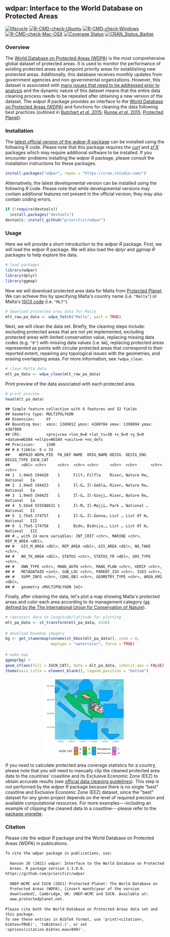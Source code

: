 
<!--- README.md is generated from README.Rmd. Please edit that file -->
wdpar: Interface to the World Database on Protected Areas
---------------------------------------------------------

[![lifecycle](https://img.shields.io/badge/Lifecycle-stable-brightgreen.svg)](https://lifecycle.r-lib.org/articles/stages.html) [![R-CMD-check-Ubuntu](https://img.shields.io/github/workflow/status/prioritizr/wdpar/Ubuntu/master.svg?label=Ubuntu)](https://github.com/prioritizr/wdpar/actions) [![R-CMD-check-Windows](https://img.shields.io/github/workflow/status/prioritizr/wdpar/Windows/master.svg?label=Windows)](https://github.com/prioritizr/wdpar/actions) [![R-CMD-check-Mac-OSX](https://img.shields.io/github/workflow/status/prioritizr/wdpar/Mac%20OSX/master.svg?label=Mac%20OSX)](https://github.com/prioritizr/wdpar/actions) [![Coverage Status](https://codecov.io/github/prioritizr/wdpar/coverage.svg?branch=master)](https://codecov.io/github/prioritizr/wdpar?branch=master) [![CRAN\_Status\_Badge](http://www.r-pkg.org/badges/version/wdpar)](https://CRAN.R-project.org/package=wdpar)

### Overview

The [World Database on Protected Areas (WDPA)](https://www.protectedplanet.net/en) is the most comprehensive global dataset of protected areas. It is used to monitor the performance of existing protected areas and pinpoint priority areas for establishing new protected areas. Additionally, this database receives monthly updates from government agencies and non-governmental organizations. However, this dataset is associated with [many issues that need to be addressed prior to analysis](https://www.protectedplanet.net/en/resources/calculating-protected-area-coverage) and the dynamic nature of this dataset means that the entire data cleaning process needs to be repeated after obtaining a new version of the dataset. The *wdpar R* package provides an interface to the [World Database on Protected Areas (WDPA)](https://www.protectedplanet.net/en) and functions for cleaning the data following best practices (outlined in [Butchart *et al.* 2015](https://doi.org/10.1111/conl.12158); [Runge *et al.* 2015](https://science.sciencemag.org/content/350/6265/1255); [Protected Planet](https://www.protectedplanet.net/en/resources/calculating-protected-area-coverage)).

### Installation

The [latest official version of the *wdpar R* package](https://CRAN.R-project.org/package=wdpar) can be installed using the following R code. Please note that this package requires the [*curl*](https://github.com/jeroen/curl) and [*sf R*](https://github.com/r-spatial/sf) packages which may require additional software to be installed. If you encounter problems installing the *wdpar R* package, please consult the installation instructions for these packages.

``` r
install.packages("wdpar", repos = "https://cran.rstudio.com/")
```

Alternatively, the latest developmental version can be installed using the following *R* code. Please note that while developmental versions may contain additional features not present in the official version, they may also contain coding errors.

``` r
if (!require(devtools))
  install.packages("devtools")
devtools::install_github("prioritizr/wdpar")
```

### Usage

Here we will provide a short introduction to the *wdpar R* package. First, we will load the *wdpar R* package. We will also load the *dplyr* and *ggmap R* packages to help explore the data.

``` r
# load packages
library(wdpar)
library(dplyr)
library(ggmap)
```

Now we will download protected area data for Malta from [Protected Planet](https://www.protectedplanet.net/en). We can achieve this by specifying Malta's country name (i.e. `"Malta"`) or Malta's [ISO3 code](https://en.wikipedia.org/wiki/ISO_3166-1_alpha-3) (i.e. `"MLT"`).

``` r
# download protected area data for Malta
mlt_raw_pa_data <- wdpa_fetch("Malta", wait = TRUE)
```

Next, we will clean the data set. Briefly, the cleaning steps include: excluding protected areas that are not yet implemented, excluding protected areas with limited conservation value, replacing missing data codes (e.g. `"0"`) with missing data values (i.e. `NA`), replacing protected areas represented as points with circular protected areas that correspond to their reported extent, repairing any topological issues with the geometries, and erasing overlapping areas. For more information, see `?wdpa_clean`.

``` r
# clean Malta data
mlt_pa_data <- wdpa_clean(mlt_raw_pa_data)
```

Print preview of the data associated with each protected area.

``` r
# print preview
head(mlt_pa_data)
```

    ## Simple feature collection with 6 features and 32 fields
    ## Geometry type: MULTIPOLYGON
    ## Dimension:     XY
    ## Bounding box:  xmin: 1369012 ymin: 4280784 xmax: 1399694 ymax: 4307909
    ## CRS:           +proj=cea +lon_0=0 +lat_ts=30 +x_0=0 +y_0=0 +datum=WGS84 +ellps=WGS84 +units=m +no_defs
    ## Precision:     1500 
    ## # A tibble: 6 x 33
    ##    WDPAID WDPA_PID  PA_DEF NAME  ORIG_NAME DESIG  DESIG_ENG  DESIG_TYPE IUCN_CAT
    ##     <dbl> <chr>     <chr>  <chr> <chr>     <chr>  <chr>      <chr>      <chr>   
    ## 1  1.94e5 194420    1      Filf… Filfla    Riser… Nature Re… National   Ia      
    ## 2  1.94e5 194423    1      Il-Ġ… Il-Ġebla… Riser… Nature Re… National   Ia      
    ## 3  1.94e5 194425    1      Il-G… Il-Gżejj… Riser… Nature Re… National   Ia      
    ## 4  5.56e8 555588631 1      Il-M… Il-Majji… Park … National … National   II      
    ## 5  1.75e5 174757    1      Il-Ġ… Il-Ġonna… List … List Of H… National   III     
    ## 6  1.75e5 174758    1      Bidn… Bidnija,… List … List Of H… National   III     
    ## # … with 24 more variables: INT_CRIT <chr>, MARINE <chr>, REP_M_AREA <dbl>,
    ## #   GIS_M_AREA <dbl>, REP_AREA <dbl>, GIS_AREA <dbl>, NO_TAKE <chr>,
    ## #   NO_TK_AREA <dbl>, STATUS <chr>, STATUS_YR <dbl>, GOV_TYPE <chr>,
    ## #   OWN_TYPE <chr>, MANG_AUTH <chr>, MANG_PLAN <chr>, VERIF <chr>,
    ## #   METADATAID <int>, SUB_LOC <chr>, PARENT_ISO <chr>, ISO3 <chr>,
    ## #   SUPP_INFO <chr>, CONS_OBJ <chr>, GEOMETRY_TYPE <chr>, AREA_KM2 <dbl>,
    ## #   geometry <MULTIPOLYGON [m]>

Finally, after cleaning the data, let's plot a map showing Malta's protected areas and color each area according to its management category ([as defined by the The International Union for Conservation of Nature](https://www.iucn.org/theme/protected-areas/about/protected-area-categories)).

``` r
# reproject data to longitude/latitude for plotting
mlt_pa_data <- st_transform(mlt_pa_data, 4326)

# download basemap imagery
bg <- get_stamenmap(unname(st_bbox(mlt_pa_data)), zoom = 8,
                    maptype = "watercolor", force = TRUE)

# make map
ggmap(bg) +
geom_sf(aes(fill = IUCN_CAT), data = mlt_pa_data, inherit.aes = FALSE) +
theme(axis.title = element_blank(), legend.position = "bottom")
```

<img src="man/figures/README-readme-map-1.png" width="50%" style="display: block; margin: auto;" />

If you need to calculate protected area coverage statistics for a country, please note that you will need to manually clip the cleaned protected area data to the countries' coastline and its Exclusive Economic Zone (EEZ) to obtain accurate results (see [official data cleaning guidelines](https://www.protectedplanet.net/en/resources/calculating-protected-area-coverage)). This step is not performed by the *wdpar R* package because there is no single "best" coastline and Exclusive Economic Zone (EEZ) dataset, since the "best" dataset for any given project depends on the level of required precision and available computational resources. For more examples---including an example of clipping the cleaned data to a coastline---please refer to the [package vignette](https://prioritizr.github.io/wdpar/articles/wdpar.html).

### Citation

Please cite the *wdpar R* package and the World Database on Protected Areas (WDPA) in publications.


    To cite the wdpar package in publications, use:

      Hanson JO (2021) wdpar: Interface to the World Database on Protected
      Areas. R package version 1.3.0.0. https://github.com/prioritizr/wdpar

      UNEP-WCMC and IUCN (2021) Protected Planet: The World Database on
      Protected Areas (WDPA), [insert month/year of the version
      downloaded], Cambridge, UK: UNEP-WCMC and IUCN. Available at:
      www.protectedplanet.net.

    Please cite both the World Database on Protected Areas data set and
    this package.
    To see these entries in BibTeX format, use 'print(<citation>,
    bibtex=TRUE)', 'toBibtex(.)', or set
    'options(citation.bibtex.max=999)'.
